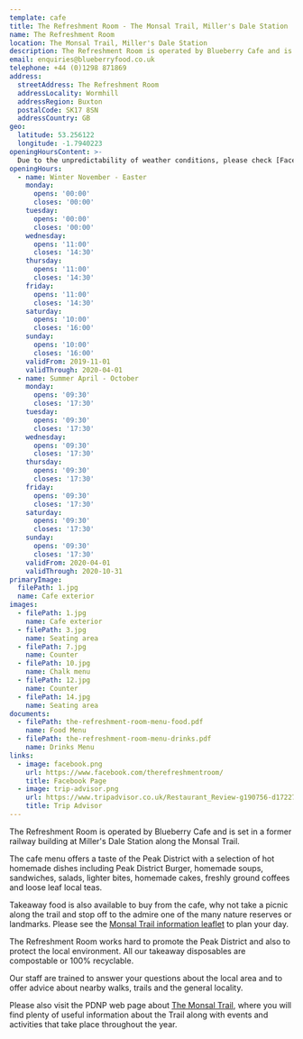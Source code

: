 ```yaml
---
template: cafe
title: The Refreshment Room - The Monsal Trail, Miller's Dale Station
name: The Refreshment Room
location: The Monsal Trail, Miller's Dale Station
description: The Refreshment Room is operated by Blueberry Cafe and is set in a former railway building at Miller's Dale Station along the Monsal Trail
email: enquiries@blueberryfood.co.uk
telephone: +44 (0)1298 871869
address:
  streetAddress: The Refreshment Room
  addressLocality: Wormhill
  addressRegion: Buxton
  postalCode: SK17 8SN
  addressCountry: GB
geo:
  latitude: 53.256122
  longitude: -1.7940223
openingHoursContent: >-
  Due to the unpredictability of weather conditions, please check [Facebook](https://www.facebook.com/therefreshmentroom/) or [contact us](mailto:enquiries@blueberryfood.co.uk) for current opening times.
openingHours:
  - name: Winter November - Easter
    monday:
      opens: '00:00'
      closes: '00:00'
    tuesday:
      opens: '00:00'
      closes: '00:00'
    wednesday:
      opens: '11:00'
      closes: '14:30'
    thursday:
      opens: '11:00'
      closes: '14:30'
    friday:
      opens: '11:00'
      closes: '14:30'
    saturday:
      opens: '10:00'
      closes: '16:00'
    sunday:
      opens: '10:00'
      closes: '16:00'
    validFrom: 2019-11-01
    validThrough: 2020-04-01
  - name: Summer April - October
    monday:
      opens: '09:30'
      closes: '17:30'
    tuesday:
      opens: '09:30'
      closes: '17:30'
    wednesday:
      opens: '09:30'
      closes: '17:30'
    thursday:
      opens: '09:30'
      closes: '17:30'
    friday:
      opens: '09:30'
      closes: '17:30'
    saturday:
      opens: '09:30'
      closes: '17:30'
    sunday:
      opens: '09:30'
      closes: '17:30'
    validFrom: 2020-04-01
    validThrough: 2020-10-31
primaryImage:
  filePath: 1.jpg
  name: Cafe exterior
images:
  - filePath: 1.jpg
    name: Cafe exterior
  - filePath: 3.jpg
    name: Seating area
  - filePath: 7.jpg
    name: Counter
  - filePath: 10.jpg
    name: Chalk menu
  - filePath: 12.jpg
    name: Counter
  - filePath: 14.jpg
    name: Seating area
documents:
  - filePath: the-refreshment-room-menu-food.pdf
    name: Food Menu
  - filePath: the-refreshment-room-menu-drinks.pdf
    name: Drinks Menu
links:
  - image: facebook.png
    url: https://www.facebook.com/therefreshmentroom/
    title: Facebook Page
  - image: trip-advisor.png
    url: https://www.tripadvisor.co.uk/Restaurant_Review-g190756-d17227909-Reviews-The_Refreshment_Room-Buxton_Derbyshire_England.html
    title: Trip Advisor
---
```


The Refreshment Room is operated by Blueberry Cafe and is set in a former railway building at Miller's Dale Station along the Monsal Trail.

The cafe menu offers a taste of the Peak District with a selection of hot homemade dishes including Peak District Burger, homemade soups, sandwiches, salads, lighter bites, homemade cakes, freshly ground coffees and loose leaf local teas.

Takeaway food is also available to buy from the cafe, why not take a picnic along the trail and stop off to the admire one of the many nature reserves or landmarks. Please see the [Monsal Trail information leaflet](https://www.peakdistrict.gov.uk/__data/assets/pdf_file/0011/125579/monsal-trail-leaflet.pdf) to plan your day.

The Refreshment Room works hard to promote the Peak District and also to protect the local environment. All our takeaway disposables are compostable or 100% recyclable.

Our staff are trained to answer your questions about the local area and to offer advice about nearby walks, trails and the general locality.

Please also visit the PDNP web page about [The Monsal Trail](https://www.peakdistrict.gov.uk/__data/assets/pdf_file/0011/125579/monsal-trail-leaflet.pdf), where you will find plenty of useful information about the Trail along with events and activities that take place throughout the year.
